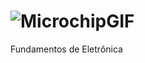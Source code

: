 # ![MicrochipGIF](https://github.com/user-attachments/assets/d2d2a4ee-04c4-44f3-8df0-b6e29f743e4c)
  
  Fundamentos de Eletrônica
